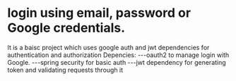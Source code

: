 # login using email, password or Google credentials.
It is a baisc project which uses google auth and jwt dependencies for authentication and authorization
Depencies: 
---oauth2 to manage login with Google.
---spring security for basic auth
---jwt dependency for generating token and validating requests through it
